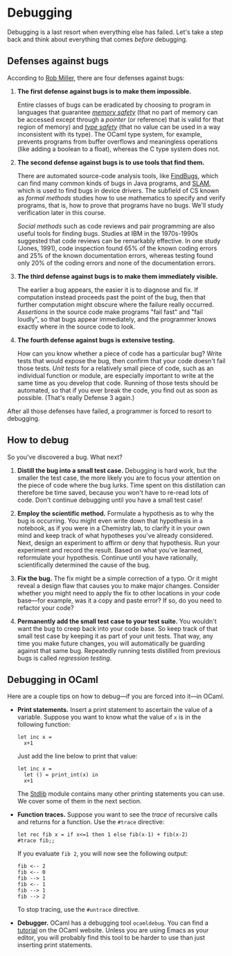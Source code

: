 # Debugging

Debugging is a last resort when everything else has failed. Let's take a
step back and think about everything that comes *before* debugging.

## Defenses against bugs

According to [Rob Miller](https://stellar.mit.edu/S/course/6/fa08/6.005/courseMaterial/topics/topic3/lectureNotes/Debugging/Debugging.pdf),
there are four defenses against bugs:

1.  **The first defense against bugs is to make them impossible.**

    Entire classes of bugs can be eradicated by choosing to program in
    languages that guarantee *[memory
    safety](http://www.pl-enthusiast.net/2014/07/21/memory-safety/)*
    (that no part of memory can be accessed except through a *pointer*
    (or reference) that is valid for that region of memory) and *[type
    safety](http://www.pl-enthusiast.net/2014/08/05/type-safety/)* (that
    no value can be used in a way inconsistent with its type). The OCaml
    type system, for example, prevents programs from buffer overflows
    and meaningless operations (like adding a boolean to a float),
    whereas the C type system does not.

2.  **The second defense against bugs is to use tools that find them.**

    There are automated source-code analysis tools, like
    [FindBugs](http://findbugs.sourceforge.net/), which can find many
    common kinds of bugs in Java programs, and
    [SLAM](http://research.microsoft.com/en-us/projects/slam/), which is
    used to find bugs in device drivers. The subfield of CS known as
    *formal methods* studies how to use mathematics to specify and
    verify programs, that is, how to prove that programs have no bugs.
    We'll study verification later in this course. 
    
    *Social methods* such as code reviews and pair programming are also
    useful tools for finding bugs. Studies at IBM in the 1970s-1990s
    suggested that code reviews can be remarkably effective. In one
    study (Jones, 1991), code inspection found 65% of the known coding
    errors and 25% of the known documentation errors, whereas testing
    found only 20% of the coding errors and none of the documentation
    errors.

3.  **The third defense against bugs is to make them immediately
    visible.**

    The earlier a bug appears, the easier it is to diagnose and fix. If
    computation instead proceeds past the point of the bug, then that
    further computation might obscure where the failure really occurred.
    *Assertions* in the source code make programs "fail fast" and "fail
    loudly", so that bugs appear immediately, and the programmer knows
    exactly where in the source code to look.

4.  **The fourth defense against bugs is extensive testing.**

    How can you know whether a piece of code has a particular bug? Write
    tests that would expose the bug, then confirm that your code doesn't
    fail those tests. *Unit tests* for a relatively small piece of code,
    such as an individual function or module, are especially important
    to write at the same time as you develop that code. Running of those
    tests should be automated, so that if you ever break the code, you
    find out as soon as possible. (That's really Defense 3 again.)

After all those defenses have failed, a programmer is forced
to resort to debugging.

## How to debug 

So you've discovered a bug. What next?

1.  **Distill the bug into a small test case.** Debugging is hard work,
    but the smaller the test case, the more likely you are to focus your
    attention on the piece of code where the bug lurks. Time spent on
    this distillation can therefore be time saved, because you won't
    have to re-read lots of code. Don't continue debugging until you
    have a small test case!
    
2.  **Employ the scientific method.** Formulate a hypothesis as to why
    the bug is occurring. You might even write down that hypothesis in a
    notebook, as if you were in a Chemistry lab, to clarify it in your
    own mind and keep track of what hypotheses you've already
    considered. Next, design an experiment to affirm or deny that
    hypothesis. Run your experiment and record the result. Based on what
    you've learned, reformulate your hypothesis. Continue until you have
    rationally, scientifically determined the cause of the bug.
    
3.  **Fix the bug.** The fix might be a simple correction of a typo. Or
    it might reveal a design flaw that causes you to make major changes.
    Consider whether you might need to apply the fix to other locations
    in your code base—for example, was it a copy and paste error? If
    so, do you need to refactor your code?
    
4.  **Permanently add the small test case to your test suite.** You
    wouldn't want the bug to creep back into your code base. So keep
    track of that small test case by keeping it as part of your unit
    tests. That way, any time you make future changes, you will
    automatically be guarding against that same bug. Repeatedly running
    tests distilled from previous bugs is called *regression testing*.

## Debugging in OCaml

Here are a couple tips on how to debug&mdash;if you are forced into it&mdash;in
OCaml.

-   **Print statements.** Insert a print statement to ascertain the
    value of a variable. Suppose you want to know what the value of `x`
    is in the following function:

        let inc x = 
          x+1

    Just add the line below to print that value:

        let inc x = 
          let () = print_int(x) in
    	  x+1

    The [Stdlib](http://caml.inria.fr/pub/docs/manual-ocaml/libref/Stdlib.html)
    module contains many other printing statements you can use. We cover some
    of them in the next section.

-   **Function traces.** Suppose you want to see the *trace* of
    recursive calls and returns for a function. Use the `#trace`
    directive:

        let rec fib x = if x<=1 then 1 else fib(x-1) + fib(x-2)
        #trace fib;;

    If you evaluate `fib 2`, you will now see the following output:

        fib <-- 2
        fib <-- 0
        fib --> 1                                                                       
        fib <-- 1
        fib --> 1
        fib --> 2

    To stop tracing, use the `#untrace` directive.

-   **Debugger.** OCaml has a debugging tool `ocamldebug`. You can find a
    [tutorial](https://ocaml.org/learn/tutorials/debug.html#The-OCaml-debugger)
    on the OCaml website. Unless you are using Emacs as your editor, you will
    probably find this tool to be harder to use than just inserting print
    statements.
